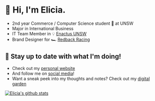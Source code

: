 # 👋 Hi, I'm Elicia.

* 2nd year Commerce / Computer Science student 🤗 at UNSW
* Major in International Business
* IT Team Member in 💡 [Enactus UNSW](https://enactusunsw.org/)
* Brand Designer for 🏎 [Redback Racing](https://www.redbackracing.com/)

## 🦋 Stay up to date with what I'm doing!
* Check out my [personal website](https://eliciaauduong.github.io/blog/)
* And follow me on [social media](https://eliciaauduong.github.io/link-elicia/)!
* Want a sneak peek into my thoughts and notes? Check out my [digital garden](https://eliciaauduong.github.io/digital-garden/)

[![Elicia's github stats](https://github-readme-stats.vercel.app/api?username=eliciaauduong&count_private=true&theme=dracula&show_icons=true)](https://github.com/anuraghazra/github-readme-stats)

<!--
**eliciaauduong/eliciaauduong** is a ✨ _special_ ✨ repository because its `README.md` (this file) appears on your GitHub profile.

Here are some ideas to get you started:

- 🔭 I’m currently working on ...

- 👯 I’m looking to collaborate on ...
- 🤔 I’m looking for help with ...
- 💬 Ask me about ...
- 📫 How to reach me: ...
- 😄 Pronouns: ...
- ⚡ Fun fact: ...
-->
